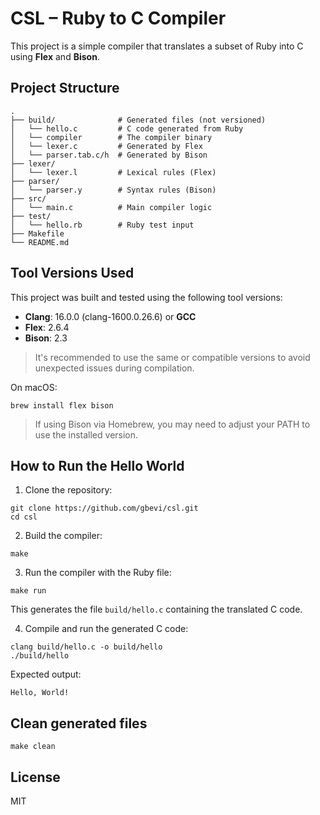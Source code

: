 # CSL – Ruby to C Compiler

This project is a simple compiler that translates a subset of Ruby into C using **Flex** and **Bison**. 

## Project Structure

```
.
├── build/              # Generated files (not versioned)
│   └── hello.c         # C code generated from Ruby
│   └── compiler        # The compiler binary
│   └── lexer.c         # Generated by Flex
│   └── parser.tab.c/h  # Generated by Bison
├── lexer/
│   └── lexer.l         # Lexical rules (Flex)
├── parser/
│   └── parser.y        # Syntax rules (Bison)
├── src/
│   └── main.c          # Main compiler logic
├── test/
│   └── hello.rb        # Ruby test input
├── Makefile
└── README.md
```
## Tool Versions Used

This project was built and tested using the following tool versions:

- **Clang**: 16.0.0 (clang-1600.0.26.6) or **GCC**
- **Flex**: 2.6.4
- **Bison**: 2.3

> It's recommended to use the same or compatible versions to avoid unexpected issues during compilation.

On macOS:

```
brew install flex bison
```

> If using Bison via Homebrew, you may need to adjust your PATH to use the installed version.

## How to Run the Hello World

1. Clone the repository:

```
git clone https://github.com/gbevi/csl.git
cd csl
```

2. Build the compiler:

```
make
```

3. Run the compiler with the Ruby file:

```
make run
```

This generates the file `build/hello.c` containing the translated C code.

4. Compile and run the generated C code:

```
clang build/hello.c -o build/hello
./build/hello
```

Expected output:

```
Hello, World!
```

## Clean generated files

```
make clean
```

## License

MIT

